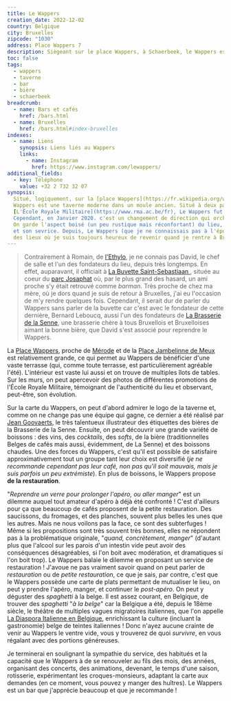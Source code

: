```yaml
---
title: Le Wappers
creation_date: 2022-12-02
country: Belgique
city: Bruxelles
zipcode: "1030"
address: Place Wappers 7
description: Siègeant sur le place Wappers, à Schaerbeek, le Wappers est une taverne conviviale.
toc: false
tags:
  - wappers
  - taverne
  - bar
  - bière
  - schaerbeek
breadcrumb:
  - name: Bars et cafés
    href: /bars.html
  - name: Bruxelles
    href: /bars.html#index-bruxelles
indexes:
  - name: Liens
    synopsis: Liens liés au Wappers
    links:
      - name: Instagram
        href: https://www.instagram.com/lewappers/
additional_fields:
  - key: Téléphone
    value: +32 2 732 32 07
synopsis:
  Situé, logiquement, sur la [place Wappers](https://fr.wikipedia.org/wiki/Place_Wappers), le
  Wappers est une taverne moderne dans un moule ancien. Situé à deux pas de
  [L'Ëcole Royale Militaire](https://www.rma.ac.be/fr), Le Wappers fut le théâtre de leurs pauses.
  Cependant, en Janvier 2020. c'est un changement de direction qui orchestrera une lente mutation.
  On garde l'aspect boisé (un peu rustique mais réconfortant) du lieu, et on modernise sa carte
  et son sevrice. Depuis, Le Wappers (que je ne connaissais pas à l'époque), est devenu un
  des lieux où je suis toujours heureux de revenir quand je rentre à Bruxelles !
---
```


> Contrairement à Romain, de [l'Ethylo](/addresses/ethylo.html), je ne connais
> pas David, le chef de salle et l'un des fondateurs du lieu, depuis très
> longtemps. En effet, auparavant, il officiait à [La Buvette Saint-Sebastiaan
> ](https://www.buvettesintsebastiaan.com/), située au coeur du [parc
> Josaphat](https://fr.wikipedia.org/wiki/Parc_Josaphat) où, par le plus grand
> des hasard, un ami proche s'y était retrouvé comme _barman_. Très proche de
> chez ma mère, où je dors quand je suis de retour à Bruxelles, j'ai eu
> l'occasion de m'y rendre quelques fois. Cependant, il serait dur de parler du
> Wappers sans parler de la buvette car c'est avec le fondateur de cette
> dernière, Bernard Leboucq, aussi l'un des fondateurs de [La Brasserie de la
> Senne](https://www.brasseriedelasenne.be/?lang=fr), une brasserie chère à tous
> Bruxellois et Bruxelloises aimant la bonne bière, que David s'est associé pour
> reprendre le Wappers.

La [Place Wappers](https://fr.wikipedia.org/wiki/Place_Wappers), proche de
[Mérode](<https://fr.wikipedia.org/wiki/Merode_(m%C3%A9tro_de_Bruxelles)>) et de
la [Place Jambelinne de
Meux](https://fr.wikipedia.org/wiki/Place_de_Jamblinne_de_Meux) est relativement
grande, ce qui permet au Wappers de bénéficier d'une vaste terrasse (qui, comme
toute terrasse, est particulièrement agréable l'été). L'intérieur est vaste lui
aussi et on trouve de multiples îlots de tables. Sur les murs, on peut
apercevoir des photos de différentes promotions de l'École Royale Militaire,
témoignant de l'authenticité du lieu et observant, peut-être, son évolution.

Sur la carte du Wappers, on peut d'abord admirer le logo de la taverne et, comme
on ne change pas une équipe qui gagne, ce dernier a été réalisé par [Jean
Goovaerts](https://beer.be/portrait/jean-goovaerts-illustrateur-des-etiquettes-de-la-senne/),
le très talentueux illustrateur des étiquettes des bières de la Brasserie de la
Senne. Ensuite, on peut découvrir une grande variété de boissons : des vins, des
_cocktails_, des _softs_, de la bière (traditionnelles Belges de cafés mais
aussi, évidemment, de La Senne) et des boissons chaudes. Une des forces du
Wappers, c'est qu'il est possible de satisfaire approximativement tout un groupe
tant leur choix est diversifié (_je ne recommande cependant pas leur café, non
pas qu'il soit mauvais, mais je suis parfois un peu extrémiste_). En plus de
boissons, le Wappers propose **de la restauration**.

"_Reprendre un verre pour prolonger l'apéro, ou aller manger_" est un dilemme
auquel tout amateur d'apéro à déjà été confronté ! C'est d'ailleurs pour ça que
beaucoup de cafés proposent de la petite restauration. Des saucissons, du
fromages, et des planches, souvent plus belles les unes que les autres. Mais ne
nous voilons pas la face, ce sont des subterfuges ! Même si les propositions
sont très souvent très bonnes, elles ne répondent pas à la problématique
originale, "_quand, concrètement, manger_" (d'autant plus que l'alcool sur les
parois d'un intestin vide peut avoir des conséquences désagréables, si l'on boit
avec modération, et dramatiques si l'on boit trop). Le Wappers balaie le dilemme
en proposant un service de restauration ! J'avoue ne pas vraiment savoir quand
on peut parler de _restauration_ ou de _petite restauration_, ce que je sais,
par contre, c'est que le Wappers possède une carte de plats permettant de
mutualiser le lieu, on peut y prendre l'apéro, manger, et continuer le
_post-apéro_. On peut y déguster des _spaghetti_ à la belge. Il est assez
courant, en Belgique, de trouver des _spaghetti_ "_à la belge_" car la Belgique
a été, depuis le 18ème siècle, le théâtre de multiples vagues migratoires
italiennes, que l'on appelle [La Diaspora Italienne en
Belgique](https://fr.wikipedia.org/wiki/Italiens_en_Belgique), enrichissant la
culture (incluant la gastronomie) belge de teintes italiennes ! Donc n'ayez
aucune crainte de venir au Wappers le ventre vide, vous y trouverez de quoi
_survivre_, en vous régalant avec des portions généreuses.

Je terminerai en soulignant la sympathie du service, des habitués et la capacité
que le Wappers à de se renouveler au fils des mois, des années, organisant des
concerts, des animations, devenant, le temps d'une saison, rotisserie,
expérimentant les croques-monsieurs, adaptant la carte aux demandes (en ce
moment, vous pouvez y manger des huîtres). Le Wappers est un bar que j'apprécie
beaucoup et que je recommande !
